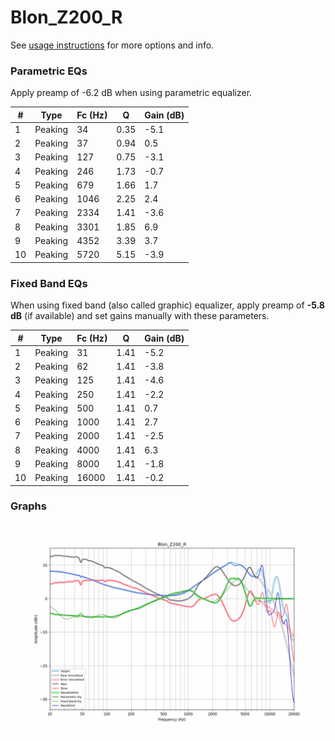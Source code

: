 # Blon_Z200_R
See [usage instructions](https://github.com/jaakkopasanen/AutoEq#usage) for more options and info.

### Parametric EQs
Apply preamp of -6.2 dB when using parametric equalizer.

|   # | Type    |   Fc (Hz) |    Q |   Gain (dB) |
|-----|---------|-----------|------|-------------|
|   1 | Peaking |        34 | 0.35 |        -5.1 |
|   2 | Peaking |        37 | 0.94 |         0.5 |
|   3 | Peaking |       127 | 0.75 |        -3.1 |
|   4 | Peaking |       246 | 1.73 |        -0.7 |
|   5 | Peaking |       679 | 1.66 |         1.7 |
|   6 | Peaking |      1046 | 2.25 |         2.4 |
|   7 | Peaking |      2334 | 1.41 |        -3.6 |
|   8 | Peaking |      3301 | 1.85 |         6.9 |
|   9 | Peaking |      4352 | 3.39 |         3.7 |
|  10 | Peaking |      5720 | 5.15 |        -3.9 |

### Fixed Band EQs
When using fixed band (also called graphic) equalizer, apply preamp of **-5.8 dB** (if available) and set gains manually with these parameters.

|   # | Type    |   Fc (Hz) |    Q |   Gain (dB) |
|-----|---------|-----------|------|-------------|
|   1 | Peaking |        31 | 1.41 |        -5.2 |
|   2 | Peaking |        62 | 1.41 |        -3.8 |
|   3 | Peaking |       125 | 1.41 |        -4.6 |
|   4 | Peaking |       250 | 1.41 |        -2.2 |
|   5 | Peaking |       500 | 1.41 |         0.7 |
|   6 | Peaking |      1000 | 1.41 |         2.7 |
|   7 | Peaking |      2000 | 1.41 |        -2.5 |
|   8 | Peaking |      4000 | 1.41 |         6.3 |
|   9 | Peaking |      8000 | 1.41 |        -1.8 |
|  10 | Peaking |     16000 | 1.41 |        -0.2 |

### Graphs
![](./Blon_Z200_R.png)
